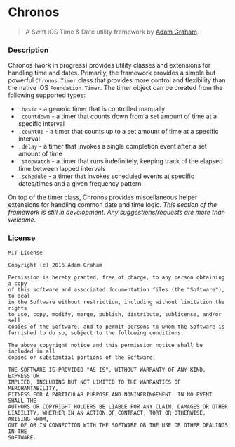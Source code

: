 # Chronos
> A Swift iOS Time & Date utility framework by [Adam Graham](http://adamgraham.io).

### Description

Chronos (work in progress) provides utility classes and extensions for handling time and dates. Primarily, the framework provides a simple but powerful `Chronos.Timer` class that provides more control and flexibility than the native iOS `Foundation.Timer`. The timer object can be created from the following supported types:

- `.basic` - a generic timer that is controlled manually
- `.countdown` - a timer that counts down from a set amount of time at a specific interval
- `.countUp` - a timer that counts up to a set amount of time at a specific interval
- `.delay` - a timer that invokes a single completion event after a set amount of time
- `.stopwatch` - a timer that runs indefinitely, keeping track of the elapsed time between lapped intervals
- `.schedule` - a timer that invokes scheduled events at specific dates/times and a given frequency pattern

On top of the timer class, Chronos provides miscellaneous helper extensions for handling common date and time logic. *This section of the framework is still in development. Any suggestions/requests are more than welcome.*

### License
```
MIT License

Copyright (c) 2016 Adam Graham

Permission is hereby granted, free of charge, to any person obtaining a copy
of this software and associated documentation files (the "Software"), to deal
in the Software without restriction, including without limitation the rights
to use, copy, modify, merge, publish, distribute, sublicense, and/or sell
copies of the Software, and to permit persons to whom the Software is
furnished to do so, subject to the following conditions:

The above copyright notice and this permission notice shall be included in all
copies or substantial portions of the Software.

THE SOFTWARE IS PROVIDED "AS IS", WITHOUT WARRANTY OF ANY KIND, EXPRESS OR
IMPLIED, INCLUDING BUT NOT LIMITED TO THE WARRANTIES OF MERCHANTABILITY,
FITNESS FOR A PARTICULAR PURPOSE AND NONINFRINGEMENT. IN NO EVENT SHALL THE
AUTHORS OR COPYRIGHT HOLDERS BE LIABLE FOR ANY CLAIM, DAMAGES OR OTHER
LIABILITY, WHETHER IN AN ACTION OF CONTRACT, TORT OR OTHERWISE, ARISING FROM,
OUT OF OR IN CONNECTION WITH THE SOFTWARE OR THE USE OR OTHER DEALINGS IN THE
SOFTWARE.
```
